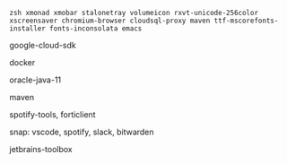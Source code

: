 `zsh xmonad xmobar stalonetray volumeicon rxvt-unicode-256color xscreensaver chromium-browser cloudsql-proxy maven ttf-mscorefonts-installer fonts-inconsolata emacs`

google-cloud-sdk

docker

oracle-java-11

maven

spotify-tools, forticlient

snap: vscode, spotify, slack, bitwarden

jetbrains-toolbox
